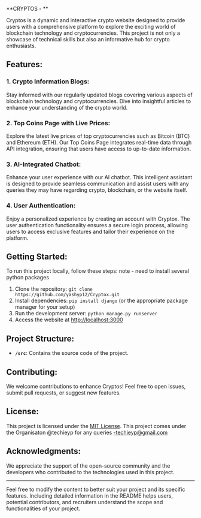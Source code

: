 **CRYPTOS -  **

Cryptos is a dynamic and interactive crypto website designed to provide users with a comprehensive platform to explore the exciting world of blockchain technology and cryptocurrencies. This project is not only a showcase of technical skills but also an informative hub for crypto enthusiasts.

## Features:

### 1. Crypto Information Blogs:

Stay informed with our regularly updated blogs covering various aspects of blockchain technology and cryptocurrencies. Dive into insightful articles to enhance your understanding of the crypto world.

### 2. Top Coins Page with Live Prices:

Explore the latest live prices of top cryptocurrencies such as Bitcoin (BTC) and Ethereum (ETH). Our Top Coins Page integrates real-time data through API integration, ensuring that users have access to up-to-date information.

### 3. AI-Integrated Chatbot:

Enhance your user experience with our AI chatbot. This intelligent assistant is designed to provide seamless communication and assist users with any queries they may have regarding crypto, blockchain, or the website itself.

### 4. User Authentication:

Enjoy a personalized experience by creating an account with Cryptox. The user authentication functionality ensures a secure login process, allowing users to access exclusive features and tailor their experience on the platform.

## Getting Started:

To run this project locally, follow these steps:
note - need to install several python packages
1. Clone the repository: `git clone https://github.com/yashyp12/Cryptox.git`
2. Install dependencies: `pip install django` (or the appropriate package manager for your setup)
3. Run the development server: `python manage.py runserver`
4. Access the website at [http://localhost:3000](http://localhost:3000)

## Project Structure:

- **`/src`**: Contains the source code of the project.
 

## Contributing:

We welcome contributions to enhance Cryptos! Feel free to open issues, submit pull requests, or suggest new features.

## License:

This project is licensed under the [MIT License](LICENSE). 
This project comes under the Organisaton @techieyp 
for any queries -techieyp@gmail.com

## Acknowledgments:

We appreciate the support of the open-source community and the developers who contributed to the technologies used in this project.

---

Feel free to modify the content to better suit your project and its specific features. Including detailed information in the README helps users, potential contributors, and recruiters understand the scope and functionalities of your project.

